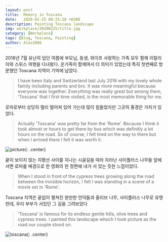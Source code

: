 ```yaml
---
layout: post
title:  Memory in Toscana
date:   2020-02-25 00:25:20 +0300
description: Painting Toscana landscape 
img: workplace/20200225/title.jpg
category: [Workplace]
tags: [Blog, Toscana, Painting]
author: Alex2006
---
```


2018년 7월 유난히 덥던 여름에 부모님, 동생, 와이프  사랑하는 가족 모두 함께
이탈리아와 스위스 여행을 다녀왔다.
온가족이 함께여서 더 의미가 있었는데 특히 첫번째로 방문했던 Toscana 지역이 기억에 남았다.
> I have been Italy and Switzerland last July 2018 with my lovely whole family including parents and bro.
It was more meaningful because everyone was together.
Everything was really great but among them,
'Toscana' that I first time visited, is the most memorable thing for me.

로마로부터 상당히 멀리 떨어져 있어 가는데 많이 힘들었지만 그곳의 풍경은 가치가 있었다.
> Actually 'Toscana' was pretty far from the 'Rome'.
Because I think it took almost or hours to get there by bus which was definitly a lot hours on the road.
So of course, I felt tired on the way to there but when I arrived there I felt it was worth it.

![picture]({{site.baseurl}}/assets/img/workplace/20200225/picture.jpg){: .center}

끝이 보이지 않는 지평선 사이를 지나는 시골길을 따라 자라난 사이플러스 나무들 앞에 서면
로마를 배경으로 한 영화의 한 장면에 내가 서 있는 듯한 느낌이었다.
> When I stood in front of the cypress trees growing along the road between the invisible horizon,
I felt I was standing in a scene of a movie set in 'Rome'.

Toscana 지역은 끝없이 펼쳐진 완만한 언덕들과 올리브 나무, 사이플러스 나무로 유명한데,
우리 부부가 서있던 그 길을 그려보았다
> 'Toscana' is famous for its endless gentle hills, olive trees and cypress trees.
I painted this landscape whoch I took picture as the road our couple stood on.

![toscana]({{site.baseurl}}/assets/img/workplace/20200225/toscana.jpg){: .center}
